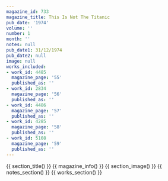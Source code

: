 ```yaml
---
magazine_id: 733
magazine_title: This Is Not The Titanic
pub_date: '1974'
volume: ''
number: 1
month: ''
notes: null
pub_date1: 31/12/1974
pub_date2: null
image: null
works_included:
- work_id: 4485
  magazine_page: '55'
  published_as: ''
- work_id: 2834
  magazine_page: '56'
  published_as: ''
- work_id: 4486
  magazine_page: '57'
  published_as: ''
- work_id: 4285
  magazine_page: '58'
  published_as: ''
- work_id: 5108
  magazine_page: '59'
  published_as: ''
---
```


{{ section_title() }}
{{ magazine_info() }}
{{ section_image() }}
{{ notes_section() }}
{{ works_section() }}
